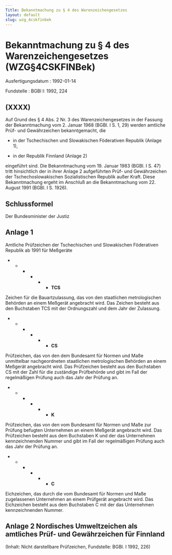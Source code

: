 ```yaml
---
Title: Bekanntmachung zu § 4 des Warenzeichengesetzes
layout: default
slug: wzg_4cskfinbek
---
```


# Bekanntmachung zu § 4 des Warenzeichengesetzes (WZG§4CSKFINBek)

Ausfertigungsdatum
:   1992-01-14

Fundstelle
:   BGBl I: 1992, 224



## (XXXX)

Auf Grund des § 4 Abs. 2 Nr. 3 des Warenzeichengesetzes in der Fassung
der Bekanntmachung vom 2. Januar 1968 (BGBl. I S. 1, 29) werden
amtliche Prüf- und Gewährzeichen bekanntgemacht, die

-   in der Tschechischen und Slowakischen Föderativen Republik (Anlage 1),


-   in der Republik Finnland (Anlage 2)



eingeführt sind.
Die Bekanntmachung vom 19. Januar 1983 (BGBl. I S. 47) tritt
hinsichtlich der in ihrer Anlage 2 aufgeführten Prüf- und
Gewährzeichen der Tschechoslowakischen Sozialistischen Republik außer
Kraft.
Diese Bekanntmachung ergeht im Anschluß an die Bekanntmachung vom 22.
August 1991 (BGBl. I S. 1926).


## Schlussformel

Der Bundesminister der Justiz


## Anlage 1

Amtliche Prüfzeichen der Tschechischen und Slowakischen Föderativen
Republik ab 1991 für Meßgeräte

*
    *
        *
            *
                *
                    *   **TCS**


















Zeichen für die Bauartzulassung, das von den staatlichen
metrologischen Behörden an einem Meßgerät angebracht wird. Das Zeichen
besteht aus den Buchstaben TCS mit der Ordnungszahl und dem Jahr der
Zulassung.

*
    *
        *
            *
                *
                    *   **CS**


















Prüfzeichen, das von den dem Bundesamt für Normen und Maße unmittelbar
nachgeordneten staatlichen metrologischen Behörden an einem Meßgerät
angebracht wird. Das Prüfzeichen besteht aus den Buchstaben CS mit der
Zahl für die zuständige Prüfbehörde und gibt im Fall der regelmäßigen
Prüfung auch das Jahr der Prüfung an.

*
    *
        *
            *
                *
                    *   **K**


















Prüfzeichen, das von den vom Bundesamt für Normen und Maße zur Prüfung
befugten Unternehmen an einem Meßgerät angebracht wird. Das
Prüfzeichen besteht aus dem Buchstaben K und der das Unternehmen
kennzeichnenden Nummer und gibt im Fall der regelmäßigen Prüfung auch
das Jahr der Prüfung an.

*
    *
        *
            *
                *
                    *   **C**


















Eichzeichen, das durch die vom Bundesamt für Normen und Maße
zugelassenen Unternehmen an einem Prüfgerät angebracht wird. Das
Eichzeichen besteht aus dem Buchstaben C mit der das Unternehmen
kennzeichnenden Nummer.


## Anlage 2 Nordisches Umweltzeichen als amtliches Prüf- und Gewährzeichen für Finnland

(Inhalt: Nicht darstellbare Prüfzeichen,
Fundstelle: BGBl. I 1992, 226)

